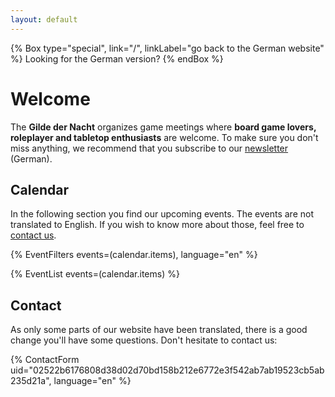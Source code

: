 ```yaml
---
layout: default
---
```


{% Box type="special", link="/", linkLabel="go back to the German website" %}
Looking for the German version?
{% endBox %}

# Welcome

The **Gilde der Nacht** organizes game meetings where **board game lovers, roleplayer and tabletop enthusiasts** are welcome. To make sure you don't miss anything, we recommend that you subscribe to our [newsletter](/newsletter) (German).

## Calendar

In the following section you find our upcoming events. The events are not translated to English. If you wish to know more about those, feel free to [contact us](#contact).

{% EventFilters events=(calendar.items), language="en" %}

{% EventList events=(calendar.items) %}

## Contact

As only some parts of our website have been translated, there is a good change you'll have some questions. Don't hesitate to contact us:

{% ContactForm uid="02522b6176808d38d02d70bd158b212e6772e3f542ab7ab19523cb5ab235d21a", language="en" %}
